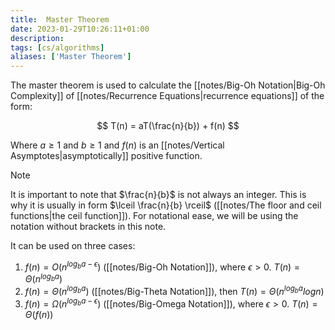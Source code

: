 ```yaml
---
title:  Master Theorem
date: 2023-01-29T10:26:11+01:00
description: 
tags: [cs/algorithms]
aliases: ['Master Theorem']
---
```


The master theorem is used to calculate the [[notes/Big-Oh Notation|Big-Oh Complexity]] of [[notes/Recurrence Equations|recurrence equations]] of the form:

$$
T(n) = aT(\frac{n}{b}) + f(n)
$$

Where $a \geq 1$ and $b \geq 1$ and  $f(n)$ is an [[notes/Vertical Asymptotes|asymptotically]] positive function.

> [!note] 
> It is important to note that $\frac{n}{b}$ is not always an integer. This is why it is usually in form $\lceil \frac{n}{b} \rceil$ ([[notes/The floor and ceil functions|the ceil function]]). For notational ease, we will be using the notation without brackets in this note.



It can be used on three cases:
1. $f(n)= O(n^{log_b{a-\epsilon}})$  ([[notes/Big-Oh Notation]]), where $\epsilon > 0$. $T(n) = \Theta(n^{log_ba})$
2. $f(n)= \Theta(n^{log_b{a}})$  ([[notes/Big-Theta Notation]]), then  $T(n) = \Theta(n^{log_ba}log n)$
3. $f(n)= \Omega(n^{log_b{a-\epsilon}})$  ([[notes/Big-Omega Notation]]), where $\epsilon > 0$. $T(n) = \Theta(f(n))$